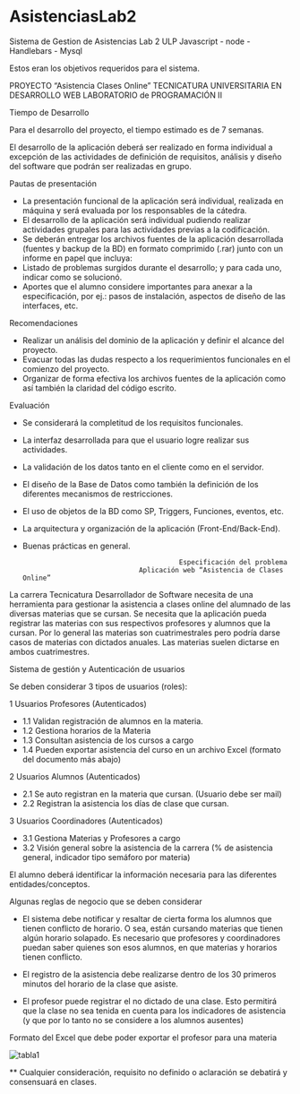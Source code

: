 # AsistenciasLab2
Sistema de Gestion de Asistencias Lab 2 ULP Javascript - node - Handlebars - Mysql 

Estos eran los objetivos requeridos para el sistema.

PROYECTO “Asistencia Clases Online”
TECNICATURA UNIVERSITARIA EN DESARROLLO WEB 
LABORATORIO de PROGRAMACIÓN II 

Tiempo de Desarrollo

Para el desarrollo del proyecto, el tiempo estimado es de 7 semanas. 

El desarrollo de la aplicación deberá ser realizado en forma individual a excepción de las actividades de definición de requisitos, análisis y diseño del software que podrán ser realizadas en grupo. 

Pautas de presentación 
   - La presentación funcional de la aplicación será individual, realizada en máquina y será evaluada por los responsables de la cátedra. 
   - El desarrollo de la aplicación será individual pudiendo realizar actividades grupales para las actividades previas a la codificación. 
   - Se deberán entregar los archivos fuentes de la aplicación desarrollada (fuentes y backup de la BD) en formato comprimido (.rar) junto con un informe en papel que incluya: 
   - Listado de problemas surgidos durante el desarrollo; y para cada uno, indicar como se solucionó. 
   - Aportes que el alumno considere importantes para anexar a la especificación, por ej.: pasos de instalación, aspectos de diseño de las interfaces, etc. 

Recomendaciones 
   - Realizar un análisis del dominio de la aplicación y definir el alcance del proyecto. 
   - Evacuar todas las dudas respecto a los requerimientos funcionales en el comienzo del proyecto. 
   - Organizar de forma efectiva los archivos fuentes de la aplicación como así también la claridad del código escrito. 
   
Evaluación 
   - Se considerará la completitud de los requisitos funcionales. 
   - La interfaz desarrollada para que el usuario logre realizar sus actividades. 
   - La validación de los datos tanto en el cliente como en el servidor. 
   - El diseño de la Base de Datos como también la definición de los diferentes mecanismos de restricciones. 
   - El uso de objetos de la BD como SP, Triggers, Funciones, eventos, etc. 
   - La arquitectura y organización de la aplicación (Front-End/Back-End). 
   - Buenas prácticas en general.
   
                                                Especificación del problema 
                                      Aplicación web “Asistencia de Clases Online” 
                                      
La carrera Tecnicatura Desarrollador de Software necesita de una herramienta para gestionar la asistencia a clases online del alumnado de las diversas materias que se cursan. 
Se necesita que la aplicación pueda registrar las materias con sus respectivos profesores y alumnos que la cursan. Por lo general las materias son cuatrimestrales pero podría darse casos de materias con dictados 
anuales. Las materias suelen dictarse en ambos cuatrimestres. 

Sistema de gestión y Autenticación de usuarios 

Se deben considerar 3 tipos de usuarios (roles): 

1 Usuarios Profesores (Autenticados) 
  - 1.1 Validan registración de alumnos en la materia. 
  - 1.2 Gestiona horarios de la Materia 
  - 1.3 Consultan asistencia de los cursos a cargo 
  - 1.4 Pueden exportar asistencia del curso en un archivo Excel (formato del documento más abajo) 
  
2 Usuarios Alumnos (Autenticados) 
  - 2.1 Se auto registran en la materia que cursan. (Usuario debe ser mail) 
  - 2.2 Registran la asistencia los días de clase que cursan. 
  
3 Usuarios Coordinadores (Autenticados) 
  - 3.1 Gestiona Materias y Profesores a cargo 
  - 3.2 Visión general sobre la asistencia de la carrera (% de asistencia general, indicador tipo semáforo por materia) 
  
El alumno deberá identificar la información necesaria para las diferentes entidades/conceptos. 

Algunas reglas de negocio que se deben considerar 

- El sistema debe notificar y resaltar de cierta forma los alumnos que tienen conflicto de horario. 
O sea, están cursando materias que tienen algún horario solapado. Es necesario que profesores y coordinadores puedan saber quienes son esos alumnos, en que materias y horarios tienen 
conflicto. 

- El registro de la asistencia debe realizarse dentro de los 30 primeros minutos del horario de la clase que asiste. 

- El profesor puede registrar el no dictado de una clase. Esto permitirá que la clase no sea tenida en cuenta para los indicadores de asistencia (y que por lo tanto no se considere a los alumnos 
ausentes)  

Formato del Excel que debe poder exportar el profesor para una materia


![tabla1](https://user-images.githubusercontent.com/71795846/205929066-77040856-22db-4b1a-8ea7-1a888ec36259.jpg)


** Cualquier consideración, requisito no definido o aclaración se debatirá y consensuará en clases. 


   
